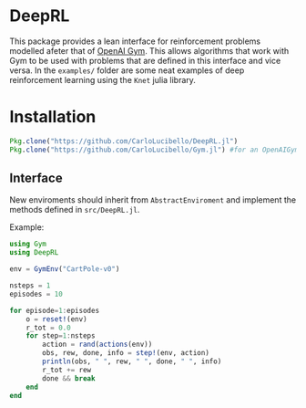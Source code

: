 # DeepRL

This package provides a lean interface for reinforcement problems modelled afeter that of [OpenAI Gym](https://gym.openai.com/). 
This allows algorithms that work with Gym to be used with problems that are defined in this interface and vice versa.
In the `examples/` folder are some neat examples of deep reinforcement learning using the `Knet` julia library.

# Installation
```julia
Pkg.clone("https://github.com/CarloLucibello/DeepRL.jl")
Pkg.clone("https://github.com/CarloLucibello/Gym.jl") #for an OpenAIGym wrapper compliant to this interface. 
```

## Interface
New enviroments should inherit from `AbstractEnviroment` and implement the methods defined in `src/DeepRL.jl`.

Example:

```julia
using Gym 
using DeepRL

env = GymEnv("CartPole-v0")

nsteps = 1
episodes = 10

for episode=1:episodes
    o = reset!(env)
    r_tot = 0.0
    for step=1:nsteps
        action = rand(actions(env))
        obs, rew, done, info = step!(env, action)
        println(obs, " ", rew, " ", done, " ", info)
        r_tot += rew
        done && break
    end
end
```

